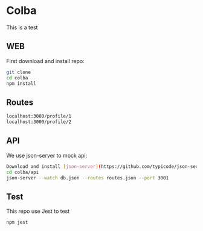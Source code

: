 # Colba

This is a test

## WEB

First download and install repo:

```sh
git clone
cd colba
npm install
```

## Routes

```sh
localhost:3000/profile/1
localhost:3000/profile/2
```

## API

We use json-server to mock api:

```sh
Download and install [json-server](https://github.com/typicode/json-server)
cd colba/api
json-server --watch db.json --routes routes.json --port 3001
```

## Test

This repo use Jest to test

```sh
npm jest
```

